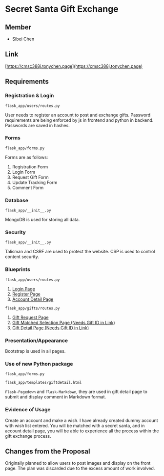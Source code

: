 # Secret Santa Gift Exchange

## Member

- Sibei Chen

## Link

[https://cmsc388j.tonychen.page](https://cmsc388j.tonychen.page)

## Requirements

### Registration & Login

`flask_app/users/routes.py`

User needs to register an account to post and exchange gifts. Password requirements are being enforced by js in frontend and python in backend. Passwords are saved in hashes.

### Forms

`flask_app/forms.py`

Forms are as follows:

1. Registration Form
2. Login Form
3. Request Gift Form
4. Update Tracking Form
5. Comment Form

### Database

`flask_app/__init__.py`

MongoDB is used for storing all data.

### Security

`flask_app/__init__.py`

Talisman and CSRF are used to protect the website. CSP is used to control content security.

### Blueprints

`flask_app/users/routes.py`

1. [Login Page](https://cmsc388j.tonychen.page/user/login)
2. [Register Page](https://cmsc388j.tonychen.page/user/register)
3. [Account Detail Page](https://cmsc388j.tonychen.page/user/account)

`flask_app/gifts/routes.py`

1. [Gift Request Page](https://cmsc388j.tonychen.page/request)
2. [Gift Matched Selection Page (Needs Gift ID in Link)](https://cmsc388j.tonychen.page/matched/<id>)
3. [Gift Detail Page (Needs Gift ID in Link)](https://cmsc388j.tonychen.page/gift/detail/<id>)

### Presentation/Appearance

Bootstrap is used in all pages.

### Use of new Python package

`flask_app/forms.py`

`flask_app/templates/giftdetail.html`

`Flask-Pagedown` and `Flask-Markdown`, they are used in gift detail page to submit and display comment in Markdown format.

### Evidence of Usage

Create an account and make a wish. I have already created dummy account with wish list entered. You will be matched with a secret santa, and in account detail page, you will be able to experience all the process within the gift exchange process.

## Changes from the Proposal

Originally planned to allow users to post images and display on the front page. The plan was discarded due to the excess amount of work involved.
